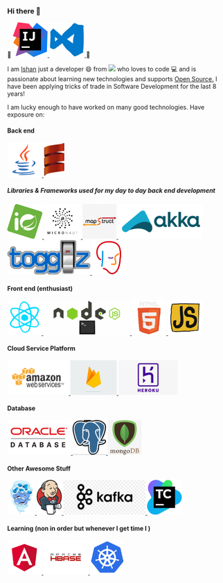 ### Hi there 👋

<!--
**nullptr7/nullptr7** is a ✨ _special_ ✨ repository because its `README.md` (this file) appears on your GitHub profile.

Here are some ideas to get you started:

- 🔭 I’m currently working on ...
- 🌱 I’m currently learning ...
- 👯 I’m looking to collaborate on ...
- 🤔 I’m looking for help with ...
- 💬 Ask me about ...
- 📫 How to reach me: ...
- 😄 Pronouns: ...
- ⚡ Fun fact: ...
-->
:sparkling_heart:
<a href="https://www.jetbrains.com/idea/" target="_blank" >
    <img src="https://raw.githubusercontent.com/nullptr7/nullptr7/master/resources/ij.png"  height="80" />
</a>
<a href="https://code.visualstudio.com/" target="_blank" >
    <img src="https://raw.githubusercontent.com/nullptr7/nullptr7/master/resources/visual-studio-code.gif"  height="80" />
</a>
:sparkling_heart:

I am [Ishan](https://www.linkedin.com/in/nullptr7) just a developer 😄 from <img src="https://github.githubassets.com/images/icons/emoji/unicode/1f1ee-1f1f3.png" height="25" weidth="25" /> who loves to code 💻 and is passionate about learning new technologies and supports [Open Source.](https://opensource.org/) I have been applying tricks of trade in Software Development for the last 8 years!

I am lucky enough to have worked on many good technologies. Have exposure on:

#### Back end

<p float="left">
<a href="https://www.oracle.com/java/technologies/" target="_blank" >
    <img src="https://raw.githubusercontent.com/nullptr7/nullptr7/master/resources/java-gif.gif"  height="80" />
</a>
<a href="https://www.scala-lang.org/" target="_blank" >
    <img src="https://raw.githubusercontent.com/nullptr7/nullptr7/master/resources/scala-gif.gif"  height="80" />
</a>

##### Libraries & Frameworks used for my day to day back end development
<a href="https://start.spring.io/" target="_blank" >
    <img src="https://raw.githubusercontent.com/nullptr7/nullptr7/master/resources/spring.png"  height="80" />
</a>
<a href="https://micronaut.io/" target="_blank" >
    <img src="https://raw.githubusercontent.com/nullptr7/nullptr7/master/resources/micronaut.jpg"  height="80" />
</a>
<a href="https://mapstruct.org/" target="_blank" >
    <img src="https://raw.githubusercontent.com/nullptr7/nullptr7/master/resources/mspstruct.png"  height="80" />
</a>
<a href="https://akka.io/" target="_blank" >
    <img src="https://raw.githubusercontent.com/nullptr7/nullptr7/master/resources/akka.png"  height="80" />
</a>
<a href="https://www.togglz.org/" target="_blank" >
    <img src="https://raw.githubusercontent.com/nullptr7/nullptr7/master/resources/togglz-logo.png"  height="80" />
</a>
<a href="https://www.togglz.org/" target="_blank" >
    <img src="https://raw.githubusercontent.com/nullptr7/nullptr7/master/resources/drools.png"  height="80" />
</a>

#### Front end (enthusiast)
<a href="https://reactjs.org/" target="_blank" >
    <img src="https://raw.githubusercontent.com/nullptr7/nullptr7/master/resources/react-2.gif"  height="80" />
</a>
<a href="https://www.w3schools.com/nodejs/" target="_blank" >
    <img src="https://raw.githubusercontent.com/nullptr7/nullptr7/master/resources/nodejs.gif"  height="80"/>
</a>
<a href="https://en.wikipedia.org/wiki/HTML5" target="_blank" >
    <img src="https://raw.githubusercontent.com/nullptr7/nullptr7/master/resources/html5.gif"  height="80" />
</a>
<a href="https://www.w3schools.com/js/" target="_blank" >
    <img src="https://raw.githubusercontent.com/nullptr7/nullptr7/master/resources/js.gif"  height="80" />
</a>

#### Cloud Service Platform
<a href="https://aws.amazon.com/" target="_blank" >
    <img src="https://raw.githubusercontent.com/nullptr7/nullptr7/master/resources/aws.gif"  height="80" />
</a>
<a href="https://firebase.google.com/" target="_blank" >
    <img src="https://raw.githubusercontent.com/nullptr7/nullptr7/master/resources/firebase.gif"  height="80" />
</a>
<a href="https://www.heroku.com/" target="_blank" >
    <img src="https://raw.githubusercontent.com/nullptr7/nullptr7/master/resources/heroku.png"  height="80" />
</a>

#### Database
<a href="https://www.oracle.com/database/" target="_blank" >
    <img src="https://raw.githubusercontent.com/nullptr7/nullptr7/master/resources/oracledb.png"  height="80" />
</a>
<a href="https://www.postgresql.org/" target="_blank" >
    <img src="https://raw.githubusercontent.com/nullptr7/nullptr7/master/resources/postgres.gif"  height="80" />
</a>
<a href="https://www.mongodb.com" target="_blank" >
    <img src="https://raw.githubusercontent.com/nullptr7/nullptr7/master/resources/mongodb.png"  height="80" />
</a>

#### Other Awesome Stuff
<a href="https://www.docker.com/" target="_blank" >
  <img src="https://raw.githubusercontent.com/nullptr7/nullptr7/master/resources/docker-2.gif"  height="80" /> 
</a>
<a href="https://www.jenkins.io/" target="_blank" >
  <img src="https://raw.githubusercontent.com/nullptr7/nullptr7/master/resources/jenkins.png"  height="80" /> 
</a>
<a href="https://kafka.apache.org/" target="_blank" >
  <img src="https://raw.githubusercontent.com/nullptr7/nullptr7/master/resources/apache-kafka.png"  height="80" /> 
</a>
<a href="https://www.jetbrains.com/teamcity/" target="_blank" >
  <img src="https://raw.githubusercontent.com/nullptr7/nullptr7/master/resources/tc.png"  height="80" /> 
</a>
    
#### Learning (non in order but whenever I get time I )
    
<a href="https://angular.io/" target="_blank" >
    <img src="https://raw.githubusercontent.com/nullptr7/nullptr7/master/resources/angular.gif"  height="80" />
</a>
<a href="https://hbase.apache.org/" target="_blank" >
    <img src="https://raw.githubusercontent.com/nullptr7/nullptr7/master/resources/hbase.png"  height="80" />
</a>
<a href="https://kubernetes.io/" target="_blank" >
    <img src="https://raw.githubusercontent.com/nullptr7/nullptr7/master/resources/deploy.gif"  height="80" />
</a>
        
</p>

